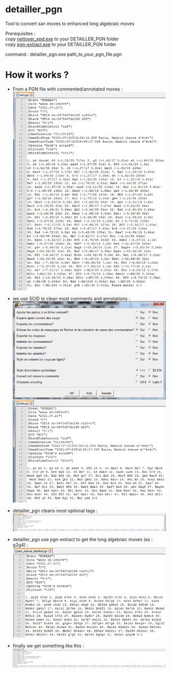 # detailler_pgn
Tool to convert san moves to enhanced long algebraic moves<p>

Prerequisites :<br>
copy [nettoyer_epd.exe](https://github.com/chris13300/detailler_pgn/blob/main/detailler_pgn/bin/Debug/nettoyer_epd.exe) to your DETAILLER_PGN folder<br>
copy [pgn-extract.exe](https://github.com/chris13300/detailler_pgn/blob/main/detailler_pgn/bin/Debug/pgn-extract.exe) to your DETAILLER_PGN folder<p>
command : detailler_pgn.exe path_to_your_pgn_file.pgn

# How it works ?
- From a PGN file with commented/annotated moves :<br>
![commented_pgn](https://github.com/chris13300/detailler_pgn/blob/main/detailler_pgn/bin/Debug/commented_pgn.jpg)<p>

- we use SCID to clean most comments and annotations :<br>
![1_scid](https://github.com/chris13300/detailler_pgn/blob/main/detailler_pgn/bin/Debug/1_scid.jpg)<br>
![1_uncommented_pgn](https://github.com/chris13300/detailler_pgn/blob/main/detailler_pgn/bin/Debug/1_uncommented_pgn.jpg)<p>

- detailler_pgn cleans most optional tags :<br>
![2_headers_cleaned](https://github.com/chris13300/detailler_pgn/blob/main/detailler_pgn/bin/Debug/2_headers_cleaned.jpg)<p>

- detailler_pgn use pgn-extract to get the long algebraic moves (ex : g2g4) :<br>
![3_pgn-extract](https://github.com/chris13300/detailler_pgn/blob/main/detailler_pgn/bin/Debug/3_pgn-extract.jpg)<p>

- finally we get something like this :<br>
![4_detailled_moves](https://github.com/chris13300/detailler_pgn/blob/main/detailler_pgn/bin/Debug/4_detailled_moves.jpg)<p>

